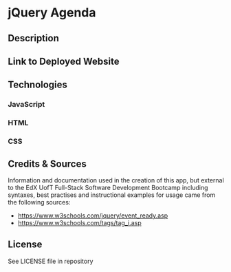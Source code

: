 # jQuery Agenda

## Description

## Link to Deployed Website

## Technologies

### JavaScript
### HTML
### CSS

## Credits & Sources

Information and documentation used in the creation of this app, but external to the EdX UofT Full-Stack Software Development Bootcamp including syntaxes, best practises and instructional examples for usage came from the following sources:
- https://www.w3schools.com/jquery/event_ready.asp
- https://www.w3schools.com/tags/tag_i.asp

## License

See LICENSE file in repository